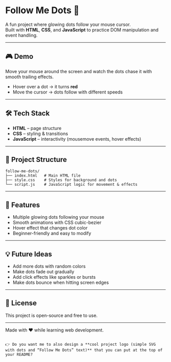 # Follow Me Dots 🎯

A fun project where glowing dots follow your mouse cursor.  
Built with **HTML**, **CSS**, and **JavaScript** to practice DOM manipulation and event handling.  

---

## 🎮 Demo
Move your mouse around the screen and watch the dots chase it with smooth trailing effects.  
- Hover over a dot → it turns **red**  
- Move the cursor → dots follow with different speeds  

---

## 🛠️ Tech Stack
- **HTML** – page structure  
- **CSS** – styling & transitions  
- **JavaScript** – interactivity (mousemove events, hover effects)  

---

## 📂 Project Structure

```
follow-me-dots/
├── index.html   # Main HTML file
├── style.css    # Styles for background and dots
└── script.js    # JavaScript logic for movement & effects
```

---

## 🌟 Features

* Multiple glowing dots following your mouse
* Smooth animations with CSS cubic-bezier
* Hover effect that changes dot color
* Beginner-friendly and easy to modify

---

## 💡 Future Ideas

* Add more dots with random colors
* Make dots fade out gradually
* Add click effects like sparkles or bursts
* Make dots bounce when hitting screen edges

---

## 📜 License

This project is open-source and free to use.

---

Made with ❤️ while learning web development.

```

👉 Do you want me to also design a **cool project logo (simple SVG with dots and “Follow Me Dots” text)** that you can put at the top of your README?
```
